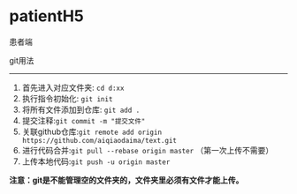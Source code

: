 # patientH5
患者端

git用法
____
1. 首先进入对应文件夹: `cd d:xx`
2. 执行指令初始化:  `git init`
3. 将所有文件添加到仓库: `git add .`
4. 提交注释:`git commit -m "提交文件"`
5. 关联github仓库:`git remote add origin https://github.com/aiqiaodaima/text.git`
6. 进行代码合并:`git pull --rebase origin master`  （第一次上传不需要）
7. 上传本地代码:`git push -u origin master`


__注意：git是不能管理空的文件夹的，文件夹里必须有文件才能上传。__